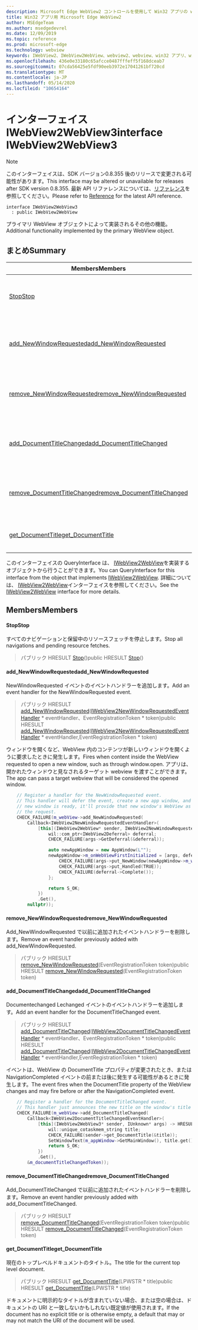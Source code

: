 ```yaml
---
description: Microsoft Edge WebView2 コントロールを使用して Win32 アプリの web コンテンツをホストする
title: Win32 アプリ用 Microsoft Edge WebView2
author: MSEdgeTeam
ms.author: msedgedevrel
ms.date: 12/09/2019
ms.topic: reference
ms.prod: microsoft-edge
ms.technology: webview
keywords: IWebView2、IWebView2WebView、webview2、webview、win32 アプリ、win32、edge
ms.openlocfilehash: 436e0e33180c65afcce0487fffeff5f168dceab7
ms.sourcegitcommit: 07cda56425e5fdf90eeb3972e17041261bf720cd
ms.translationtype: MT
ms.contentlocale: ja-JP
ms.lasthandoff: 05/14/2020
ms.locfileid: "10654164"
---
```

# <span data-ttu-id="b31c7-104">インターフェイス IWebView2WebView3</span><span class="sxs-lookup"><span data-stu-id="b31c7-104">interface IWebView2WebView3</span></span> 

> [!NOTE]
> <span data-ttu-id="b31c7-105">このインターフェイスは、SDK バージョン0.8.355 後のリリースで変更される可能性があります。</span><span class="sxs-lookup"><span data-stu-id="b31c7-105">This interface may be altered or unavailable for releases after SDK version 0.8.355.</span></span> <span data-ttu-id="b31c7-106">最新 API リファレンスについては、[リファレンス](../../../webview2-api-reference.md)を参照してください。</span><span class="sxs-lookup"><span data-stu-id="b31c7-106">Please refer to [Reference](../../../webview2-api-reference.md) for the latest API reference.</span></span>

```
interface IWebView2WebView3
  : public IWebView2WebView
```

<span data-ttu-id="b31c7-107">プライマリ WebView オブジェクトによって実装されるその他の機能。</span><span class="sxs-lookup"><span data-stu-id="b31c7-107">Additional functionality implemented by the primary WebView object.</span></span>

## <span data-ttu-id="b31c7-108">まとめ</span><span class="sxs-lookup"><span data-stu-id="b31c7-108">Summary</span></span>

 <span data-ttu-id="b31c7-109">Members</span><span class="sxs-lookup"><span data-stu-id="b31c7-109">Members</span></span>                        | <span data-ttu-id="b31c7-110">説明</span><span class="sxs-lookup"><span data-stu-id="b31c7-110">Descriptions</span></span>
--------------------------------|---------------------------------------------
[<span data-ttu-id="b31c7-111">Stop</span><span class="sxs-lookup"><span data-stu-id="b31c7-111">Stop</span></span>](#stop) | <span data-ttu-id="b31c7-112">すべてのナビゲーションと保留中のリソースフェッチを停止します。</span><span class="sxs-lookup"><span data-stu-id="b31c7-112">Stop all navigations and pending resource fetches.</span></span>
[<span data-ttu-id="b31c7-113">add_NewWindowRequested</span><span class="sxs-lookup"><span data-stu-id="b31c7-113">add_NewWindowRequested</span></span>](#add_newwindowrequested) | <span data-ttu-id="b31c7-114">NewWindowRequested イベントのイベントハンドラーを追加します。</span><span class="sxs-lookup"><span data-stu-id="b31c7-114">Add an event handler for the NewWindowRequested event.</span></span>
[<span data-ttu-id="b31c7-115">remove_NewWindowRequested</span><span class="sxs-lookup"><span data-stu-id="b31c7-115">remove_NewWindowRequested</span></span>](#remove_newwindowrequested) | <span data-ttu-id="b31c7-116">Add_NewWindowRequested で以前に追加されたイベントハンドラーを削除します。</span><span class="sxs-lookup"><span data-stu-id="b31c7-116">Remove an event handler previously added with add_NewWindowRequested.</span></span>
[<span data-ttu-id="b31c7-117">add_DocumentTitleChanged</span><span class="sxs-lookup"><span data-stu-id="b31c7-117">add_DocumentTitleChanged</span></span>](#add_documenttitlechanged) | <span data-ttu-id="b31c7-118">Documentechanged Lechanged イベントのイベントハンドラーを追加します。</span><span class="sxs-lookup"><span data-stu-id="b31c7-118">Add an event handler for the DocumentTitleChanged event.</span></span>
[<span data-ttu-id="b31c7-119">remove_DocumentTitleChanged</span><span class="sxs-lookup"><span data-stu-id="b31c7-119">remove_DocumentTitleChanged</span></span>](#remove_documenttitlechanged) | <span data-ttu-id="b31c7-120">Add_DocumentTitleChanged で以前に追加されたイベントハンドラーを削除します。</span><span class="sxs-lookup"><span data-stu-id="b31c7-120">Remove an event handler previously added with add_DocumentTitleChanged.</span></span>
[<span data-ttu-id="b31c7-121">get_DocumentTitle</span><span class="sxs-lookup"><span data-stu-id="b31c7-121">get_DocumentTitle</span></span>](#get_documenttitle) | <span data-ttu-id="b31c7-122">現在のトップレベルドキュメントのタイトル。</span><span class="sxs-lookup"><span data-stu-id="b31c7-122">The title for the current top level document.</span></span>

<span data-ttu-id="b31c7-123">このインターフェイスの QueryInterface は、 [IWebView2WebView](IWebView2WebView.md)を実装するオブジェクトから行うことができます。</span><span class="sxs-lookup"><span data-stu-id="b31c7-123">You can QueryInterface for this interface from the object that implements [IWebView2WebView](IWebView2WebView.md).</span></span> <span data-ttu-id="b31c7-124">詳細については、 [IWebView2WebView](IWebView2WebView.md)インターフェイスを参照してください。</span><span class="sxs-lookup"><span data-stu-id="b31c7-124">See the [IWebView2WebView](IWebView2WebView.md) interface for more details.</span></span>

## <span data-ttu-id="b31c7-125">Members</span><span class="sxs-lookup"><span data-stu-id="b31c7-125">Members</span></span>

#### <span data-ttu-id="b31c7-126">Stop</span><span class="sxs-lookup"><span data-stu-id="b31c7-126">Stop</span></span> 

<span data-ttu-id="b31c7-127">すべてのナビゲーションと保留中のリソースフェッチを停止します。</span><span class="sxs-lookup"><span data-stu-id="b31c7-127">Stop all navigations and pending resource fetches.</span></span>

> <span data-ttu-id="b31c7-128">パブリック HRESULT [Stop](#stop)()</span><span class="sxs-lookup"><span data-stu-id="b31c7-128">public HRESULT [Stop](#stop)()</span></span>

#### <span data-ttu-id="b31c7-129">add_NewWindowRequested</span><span class="sxs-lookup"><span data-stu-id="b31c7-129">add_NewWindowRequested</span></span> 

<span data-ttu-id="b31c7-130">NewWindowRequested イベントのイベントハンドラーを追加します。</span><span class="sxs-lookup"><span data-stu-id="b31c7-130">Add an event handler for the NewWindowRequested event.</span></span>

> <span data-ttu-id="b31c7-131">パブリック HRESULT [add_NewWindowRequested](#add_newwindowrequested)([IWebView2NewWindowRequestedEventHandler](IWebView2NewWindowRequestedEventHandler.md) \* eventHandler、EventRegistrationToken \* token)</span><span class="sxs-lookup"><span data-stu-id="b31c7-131">public HRESULT [add_NewWindowRequested](#add_newwindowrequested)([IWebView2NewWindowRequestedEventHandler](IWebView2NewWindowRequestedEventHandler.md) \* eventHandler,EventRegistrationToken \* token)</span></span>

<span data-ttu-id="b31c7-132">ウィンドウを開くなど、WebView 内のコンテンツが新しいウィンドウを開くように要求したときに発生します。</span><span class="sxs-lookup"><span data-stu-id="b31c7-132">Fires when content inside the WebView requested to open a new window, such as through window.open.</span></span> <span data-ttu-id="b31c7-133">アプリは、開かれたウィンドウと見なされるターゲット webview を渡すことができます。</span><span class="sxs-lookup"><span data-stu-id="b31c7-133">The app can pass a target webview that will be considered the opened window.</span></span>

```cpp
    // Register a handler for the NewWindowRequested event.
    // This handler will defer the event, create a new app window, and then once the
    // new window is ready, it'll provide that new window's WebView as the response to
    // the request.
    CHECK_FAILURE(m_webView->add_NewWindowRequested(
        Callback<IWebView2NewWindowRequestedEventHandler>(
            [this](IWebView2WebView* sender, IWebView2NewWindowRequestedEventArgs* args) {
                wil::com_ptr<IWebView2Deferral> deferral;
                CHECK_FAILURE(args->GetDeferral(&deferral));

                auto newAppWindow = new AppWindow(L"");
                newAppWindow->m_onWebViewFirstInitialized = [args, deferral, newAppWindow]() {
                    CHECK_FAILURE(args->put_NewWindow(newAppWindow->m_webView.get()));
                    CHECK_FAILURE(args->put_Handled(TRUE));
                    CHECK_FAILURE(deferral->Complete());
                };

                return S_OK;
            })
            .Get(),
        nullptr));
```

#### <span data-ttu-id="b31c7-134">remove_NewWindowRequested</span><span class="sxs-lookup"><span data-stu-id="b31c7-134">remove_NewWindowRequested</span></span> 

<span data-ttu-id="b31c7-135">Add_NewWindowRequested で以前に追加されたイベントハンドラーを削除します。</span><span class="sxs-lookup"><span data-stu-id="b31c7-135">Remove an event handler previously added with add_NewWindowRequested.</span></span>

> <span data-ttu-id="b31c7-136">パブリック HRESULT [remove_NewWindowRequested](#remove_newwindowrequested)(EventRegistrationToken token)</span><span class="sxs-lookup"><span data-stu-id="b31c7-136">public HRESULT [remove_NewWindowRequested](#remove_newwindowrequested)(EventRegistrationToken token)</span></span>

#### <span data-ttu-id="b31c7-137">add_DocumentTitleChanged</span><span class="sxs-lookup"><span data-stu-id="b31c7-137">add_DocumentTitleChanged</span></span> 

<span data-ttu-id="b31c7-138">Documentechanged Lechanged イベントのイベントハンドラーを追加します。</span><span class="sxs-lookup"><span data-stu-id="b31c7-138">Add an event handler for the DocumentTitleChanged event.</span></span>

> <span data-ttu-id="b31c7-139">パブリック HRESULT [add_DocumentTitleChanged](#add_documenttitlechanged)([IWebView2DocumentTitleChangedEventHandler](IWebView2DocumentTitleChangedEventHandler.md) \* eventHandler、EventRegistrationToken \* token)</span><span class="sxs-lookup"><span data-stu-id="b31c7-139">public HRESULT [add_DocumentTitleChanged](#add_documenttitlechanged)([IWebView2DocumentTitleChangedEventHandler](IWebView2DocumentTitleChangedEventHandler.md) \* eventHandler,EventRegistrationToken \* token)</span></span>

<span data-ttu-id="b31c7-140">イベントは、WebView の DocumentTitle プロパティが変更されたとき、または NavigationCompleted イベントの前または後に発生する可能性があるときに発生します。</span><span class="sxs-lookup"><span data-stu-id="b31c7-140">The event fires when the DocumentTitle property of the WebView changes and may fire before or after the NavigationCompleted event.</span></span>

```cpp
    // Register a handler for the DocumentTitleChanged event.
    // This handler just announces the new title on the window's title bar.
    CHECK_FAILURE(m_webView->add_DocumentTitleChanged(
        Callback<IWebView2DocumentTitleChangedEventHandler>(
            [this](IWebView2WebView3* sender, IUnknown* args) -> HRESULT {
                wil::unique_cotaskmem_string title;
                CHECK_FAILURE(sender->get_DocumentTitle(&title));
                SetWindowText(m_appWindow->GetMainWindow(), title.get());
                return S_OK;
            })
            .Get(),
        &m_documentTitleChangedToken));
```

#### <span data-ttu-id="b31c7-141">remove_DocumentTitleChanged</span><span class="sxs-lookup"><span data-stu-id="b31c7-141">remove_DocumentTitleChanged</span></span> 

<span data-ttu-id="b31c7-142">Add_DocumentTitleChanged で以前に追加されたイベントハンドラーを削除します。</span><span class="sxs-lookup"><span data-stu-id="b31c7-142">Remove an event handler previously added with add_DocumentTitleChanged.</span></span>

> <span data-ttu-id="b31c7-143">パブリック HRESULT [remove_DocumentTitleChanged](#remove_documenttitlechanged)(EventRegistrationToken token)</span><span class="sxs-lookup"><span data-stu-id="b31c7-143">public HRESULT [remove_DocumentTitleChanged](#remove_documenttitlechanged)(EventRegistrationToken token)</span></span>

#### <span data-ttu-id="b31c7-144">get_DocumentTitle</span><span class="sxs-lookup"><span data-stu-id="b31c7-144">get_DocumentTitle</span></span> 

<span data-ttu-id="b31c7-145">現在のトップレベルドキュメントのタイトル。</span><span class="sxs-lookup"><span data-stu-id="b31c7-145">The title for the current top level document.</span></span>

> <span data-ttu-id="b31c7-146">パブリック HRESULT [get_DocumentTitle](#get_documenttitle)(LPWSTR \* title)</span><span class="sxs-lookup"><span data-stu-id="b31c7-146">public HRESULT [get_DocumentTitle](#get_documenttitle)(LPWSTR \* title)</span></span>

<span data-ttu-id="b31c7-147">ドキュメントに明示的なタイトルが含まれていない場合、または空の場合は、ドキュメントの URI と一致しないかもしれない既定値が使用されます。</span><span class="sxs-lookup"><span data-stu-id="b31c7-147">If the document has no explicit title or is otherwise empty, a default that may or may not match the URI of the document will be used.</span></span>

